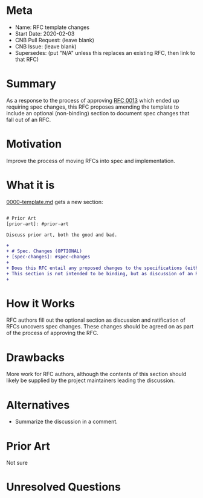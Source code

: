 # Meta
[meta]: #meta
- Name: RFC template changes
- Start Date: 2020-02-03
- CNB Pull Request: (leave blank)
- CNB Issue: (leave blank)
- Supersedes: (put "N/A" unless this replaces an existing RFC, then link to that RFC)

# Summary
[summary]: #summary

As a response to the process of approving [RFC 0013](0013-app-layer-metadata-source.md) which ended up requiring spec changes, this RFC proposes amending the template to include an optional (non-binding) section to document spec changes that fall out of an RFC.

# Motivation
[motivation]: #motivation

Improve the process of moving RFCs into spec and implementation.

# What it is
[what-it-is]: #what-it-is

[0000-template.md](../0000-template.md) gets a new section:

```diff

# Prior Art
[prior-art]: #prior-art

Discuss prior art, both the good and bad.

+
+ # Spec. Changes (OPTIONAL)
+ [spec-changes]: #spec-changes
+
+ Does this RFC entail any proposed changes to the specifications (either buildpack or platform) or extensions?
+ This section is not intended to be binding, but as discussion of an RFC unfolds, if spec changes are necessary, they should be documented here.
+
```

# How it Works
[how-it-works]: #how-it-works

RFC authors fill out the optional section as discussion and ratification of RFCs uncovers spec changes. These changes should be agreed on as part of the process of approving the RFC.

# Drawbacks
[drawbacks]: #drawbacks

More work for RFC authors, although the contents of this section should likely be supplied by the project maintainers leading the discussion.

# Alternatives
[alternatives]: #alternatives

- Summarize the discussion in a comment.

# Prior Art
[prior-art]: #prior-art

Not sure

# Unresolved Questions
[unresolved-questions]: #unresolved-questions
